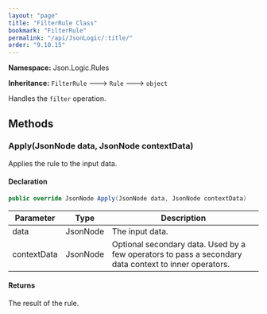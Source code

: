 ```yaml
---
layout: "page"
title: "FilterRule Class"
bookmark: "FilterRule"
permalink: "/api/JsonLogic/:title/"
order: "9.10.15"
---
```

**Namespace:** Json.Logic.Rules

**Inheritance:**
`FilterRule`
 🡒 
`Rule`
 🡒 
`object`

Handles the `filter` operation.

## Methods

### Apply(JsonNode data, JsonNode contextData)

Applies the rule to the input data.

#### Declaration

```c#
public override JsonNode Apply(JsonNode data, JsonNode contextData)
```
| Parameter | Type | Description |
|---|---|---|
| data | JsonNode | The input data. |
| contextData | JsonNode | Optional secondary data.  Used by a few operators to pass a secondary<br>    data context to inner operators. |

#### Returns

The result of the rule.

